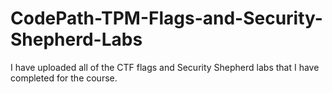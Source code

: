 # CodePath-TPM-Flags-and-Security-Shepherd-Labs
I have uploaded all of the CTF flags and Security Shepherd labs that I have completed for the course.
